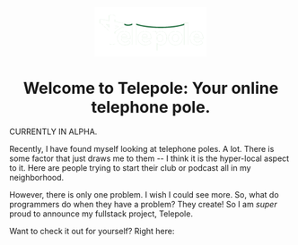 <p align="center"><img src="public/assets/anti_full_logo.png" align="center" alt="Telepole Logo" width="200"/> </p>
<h1></h1>
<h1 align="center"> Welcome to Telepole: Your online telephone pole. </h3>

CURRENTLY IN ALPHA.

Recently, I have found myself looking at telephone poles. A lot. There is some factor that just draws me to them -- I think it is the hyper-local aspect to it. Here are people trying to start their club or podcast all in my neighborhood.

However, there is only one problem. I wish I could see more. So, what do programmers do when they have a problem? They create! So I am *super* proud to announce my fullstack project, Telepole.

Want to check it out for yourself? Right here:
